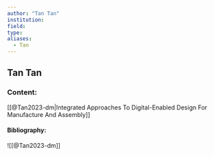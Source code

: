 ```yaml
---
author: "Tan Tan"
institution:
field:
type:
aliases:
  - Tan
---
```


## Tan Tan

### Content:
[[@Tan2023-dm|Integrated Approaches To Digital-Enabled Design For Manufacture And Assembly]]

#### Bibliography:

![[@Tan2023-dm]]